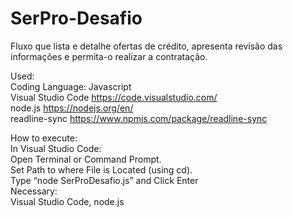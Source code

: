 # SerPro-Desafio
Fluxo que lista e detalhe ofertas de crédito, apresenta revisão das informações e permita-o realizar a contratação.

Used:  
Coding Language: Javascript  
Visual Studio Code https://code.visualstudio.com/  
node.js https://nodejs.org/en/  
readline-sync https://www.npmjs.com/package/readline-sync  

How to execute:  
In Visual Studio Code:  
Open Terminal or Command Prompt.  
Set Path to where File is Located (using cd).  
Type “node SerProDesafio.js” and Click Enter  
Necessary:  
Visual Studio Code, node.js
